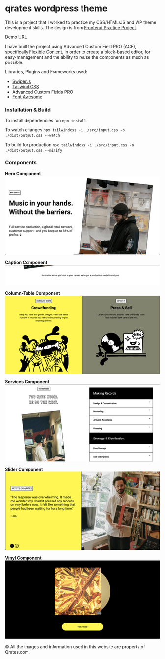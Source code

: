 # qrates wordpress theme


This is a project that I worked to practice my CSS/HTML/JS and WP theme development skills. The design is from [Frontend Practice Project](https://www.frontendpractice.com/projects/qrates).

[Demo URL](https://wordpress-113615-2758161.cloudwaysapps.com/)

I have built the project using Advanced Custom Field PRO (ACF), specifically [Flexible Content](https://www.advancedcustomfields.com/resources/flexible-content/), in order to create a block-based editor, for easy-management and the ability to reuse the components as much as possible.

Libraries, Plugins and Frameworks used:

- [SwiperJs](https://swiperjs.com/) 
- [Tailwind CSS](https://tailwindcss.com/)
- [Advanced Custom Fields PRO](https://www.advancedcustomfields.com/pro/) 
- [Font Awesome](https://fontawesome.com/)  

### Installation & Build
To install dependencies run ```npm install```.

To watch changes ```npx tailwindcss -i ./src/input.css -o ./dist/output.css --watch```

To build for production ```npx tailwindcss -i ./src/input.css -o ./dist/output.css --minify```

### Components
**Hero Component**
![Hero Component!](demo/hero.png)

**Caption Component**
![Caption Component!](demo/caption.png)

**Column-Table Component**
![Column-Table Component!](demo/column-table.png)

**Services Component**
![Services Component!](demo/services.png)

**Slider Component**
![Slider Component!](demo/slider.png)

**Vinyl Component**
![Vinyl Component!](demo/vinyl.png)


© All the images and information used in this website are property of Qrates.com. 
